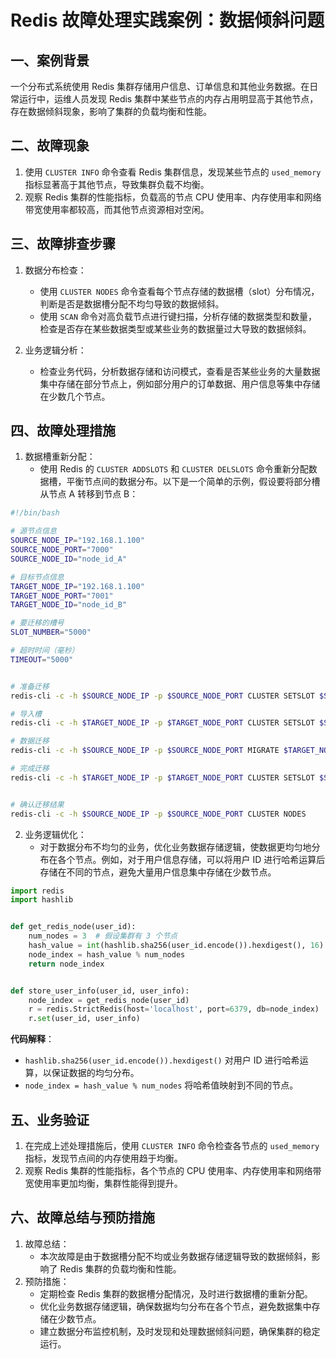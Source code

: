 # Redis 故障处理实践案例：数据倾斜问题

## 一、案例背景
一个分布式系统使用 Redis 集群存储用户信息、订单信息和其他业务数据。在日常运行中，运维人员发现 Redis 集群中某些节点的内存占用明显高于其他节点，存在数据倾斜现象，影响了集群的负载均衡和性能。


## 二、故障现象
1. 使用 `CLUSTER INFO` 命令查看 Redis 集群信息，发现某些节点的 `used_memory` 指标显著高于其他节点，导致集群负载不均衡。
2. 观察 Redis 集群的性能指标，负载高的节点 CPU 使用率、内存使用率和网络带宽使用率都较高，而其他节点资源相对空闲。


## 三、故障排查步骤
1. 数据分布检查：
    - 使用 `CLUSTER NODES` 命令查看每个节点存储的数据槽（slot）分布情况，判断是否是数据槽分配不均匀导致的数据倾斜。
    - 使用 `SCAN` 命令对高负载节点进行键扫描，分析存储的数据类型和数量，检查是否存在某些数据类型或某些业务的数据量过大导致的数据倾斜。


2. 业务逻辑分析：
    - 检查业务代码，分析数据存储和访问模式，查看是否某些业务的大量数据集中存储在部分节点上，例如部分用户的订单数据、用户信息等集中存储在少数几个节点。


## 四、故障处理措施
1. 数据槽重新分配：
    - 使用 Redis 的 `CLUSTER ADDSLOTS` 和 `CLUSTER DELSLOTS` 命令重新分配数据槽，平衡节点间的数据分布。以下是一个简单的示例，假设要将部分槽从节点 A 转移到节点 B：

```bash
#!/bin/bash

# 源节点信息
SOURCE_NODE_IP="192.168.1.100"
SOURCE_NODE_PORT="7000"
SOURCE_NODE_ID="node_id_A"

# 目标节点信息
TARGET_NODE_IP="192.168.1.100"
TARGET_NODE_PORT="7001"
TARGET_NODE_ID="node_id_B"

# 要迁移的槽号
SLOT_NUMBER="5000"

# 超时时间（毫秒）
TIMEOUT="5000"


# 准备迁移
redis-cli -c -h $SOURCE_NODE_IP -p $SOURCE_NODE_PORT CLUSTER SETSLOT $SLOT_NUMBER MIGRATING $TARGET_NODE_ID

# 导入槽
redis-cli -c -h $TARGET_NODE_IP -p $TARGET_NODE_PORT CLUSTER SETSLOT $SLOT_NUMBER IMPORTING $SOURCE_NODE_ID

# 数据迁移
redis-cli -c -h $SOURCE_NODE_IP -p $SOURCE_NODE_PORT MIGRATE $TARGET_NODE_IP $TARGET_NODE_PORT $SLOT_NUMBER 0 $TIMEOUT

# 完成迁移
redis-cli -c -h $TARGET_NODE_IP -p $TARGET_NODE_PORT CLUSTER SETSLOT $SLOT_NUMBER NODE $TARGET_NODE_ID


# 确认迁移结果
redis-cli -c -h $SOURCE_NODE_IP -p $SOURCE_NODE_PORT CLUSTER NODES

```


2. 业务逻辑优化：
    - 对于数据分布不均匀的业务，优化业务数据存储逻辑，使数据更均匀地分布在各个节点。例如，对于用户信息存储，可以将用户 ID 进行哈希运算后存储在不同的节点，避免大量用户信息集中存储在少数节点。

```python
import redis
import hashlib


def get_redis_node(user_id):
    num_nodes = 3  # 假设集群有 3 个节点
    hash_value = int(hashlib.sha256(user_id.encode()).hexdigest(), 16)
    node_index = hash_value % num_nodes
    return node_index


def store_user_info(user_id, user_info):
    node_index = get_redis_node(user_id)
    r = redis.StrictRedis(host='localhost', port=6379, db=node_index)
    r.set(user_id, user_info)
```

**代码解释**：
- `hashlib.sha256(user_id.encode()).hexdigest()` 对用户 ID 进行哈希运算，以保证数据的均匀分布。
- `node_index = hash_value % num_nodes` 将哈希值映射到不同的节点。


## 五、业务验证
1. 在完成上述处理措施后，使用 `CLUSTER INFO` 命令检查各节点的 `used_memory` 指标，发现节点间的内存使用趋于均衡。
2. 观察 Redis 集群的性能指标，各个节点的 CPU 使用率、内存使用率和网络带宽使用率更加均衡，集群性能得到提升。


## 六、故障总结与预防措施
1. 故障总结：
    - 本次故障是由于数据槽分配不均或业务数据存储逻辑导致的数据倾斜，影响了 Redis 集群的负载均衡和性能。
2. 预防措施：
    - 定期检查 Redis 集群的数据槽分配情况，及时进行数据槽的重新分配。
    - 优化业务数据存储逻辑，确保数据均匀分布在各个节点，避免数据集中存储在少数节点。
    - 建立数据分布监控机制，及时发现和处理数据倾斜问题，确保集群的稳定运行。
